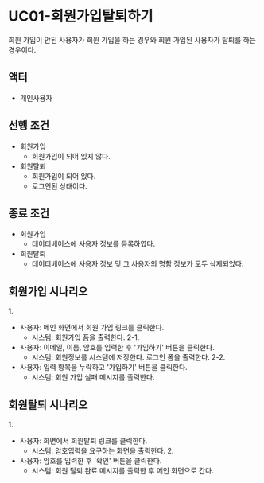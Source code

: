 # UC01-회원가입탈퇴하기
회원 가입이 안된 사용자가 회원 가입을 하는 경우와
회원 가입된 사용자가 탈퇴를 하는 경우이다.

## 액터
- 개인사용자

## 선행 조건
- 회원가입
    - 회원가입이 되어 있지 않다.
- 회원탈퇴
    - 회원가입이 되어 있다.
    - 로그인된 상태이다.

## 종료 조건
- 회원가입
    - 데이터베이스에 사용자 정보를 등록하였다.
- 회원탈퇴
    - 데이터베이스에 사용자 정보 및 그 사용자의 명함 정보가 모두 삭제되었다.

## 회원가입 시나리오
1\.
 - 사용자: 메인 화면에서 회원 가입 링크를 클릭한다.
    * 시스템: 회원가입 폼을 출력한다.
2-1\.
 - 사용자: 이메일, 이름, 암호를 입력한 후 '가입하기' 버튼을 클릭한다.
    * 시스템: 회원정보를 시스템에 저장한다. 로그인 폼을 출력한다.
2-2\.
 - 사용자: 입력 항목을 누락하고 '가입하기' 버튼을 클릭한다.
    * 시스템: 회원 가입 실패 메시지를 출력한다.

## 회원탈퇴 시나리오
1\.
 - 사용자: 화면에서 회원탈퇴 링크를 클릭한다.
    * 시스템: 암호입력을 요구하는 화면을 출력한다.
2\.
 - 사용자: 암호를 입력한 후 '확인' 버튼을 클릭한다.
    * 시스템: 회원 탈퇴 완료 메시지를 출력한 후 메인 화면으로 간다.  
